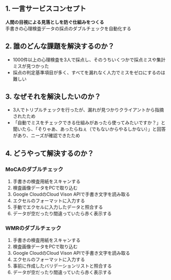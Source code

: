 ##  1. 一言サービスコンセプト
**人間の目視による見落としを防ぐ仕組みをつくる**  
手書きの心理検査データの採点のダブルチェックを自動化する

##  2. 誰のどんな課題を解決するのか？
- 1000件以上の心理検査を3人で採点し、そのうちいくつかで採点ミスや集計ミスが見つかった
- 採点の判定基準項目が多く、すべてを漏れなく人力でミスをゼロにするのは難しい

##  3. なぜそれを解決したいのか？
- 3人でトリプルチェックを行ったが、漏れが見つかりクライアントから指摘されたため
- 「自動でミスをチェックできる仕組みがあったら使ってみたいですか？」と聞いたら、「そりゃあ、あったらねぇ（でもないからやるしかない）」と回答があり、ニーズが確認できたため

##  4. どうやって解決するのか？
### MoCAのダブルチェック
1. 手書きの検査用紙をスキャンする
2. 検査画像データをPCで取り込む
3. Google CloudのCloud Vison APIで手書き文字を読み取る
4. エクセルのフォーマットに入力する
5. 手動でエクセルに入力したデータと照合する
6. データが空だったり間違っていたら赤く表示する

### WMRのダブルチェック
1. 手書きの検査用紙をスキャンする
2. 検査画像データをPCで取り込む
3. Google CloudのCloud Vison APIで手書き文字を読み取る
4. エクセルのフォーマットに入力する
5. 事前に作成したバリデーションリストと照合する
6. データが空だったり間違っていたら赤く表示する
